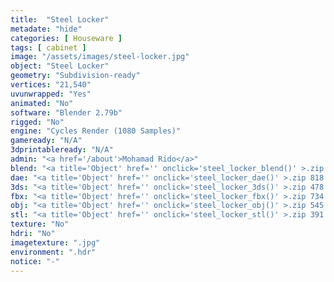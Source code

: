 ```yaml
---
title:  "Steel Locker"
metadate: "hide"
categories: [ Houseware ]
tags: [ cabinet ]
image: "/assets/images/steel-locker.jpg"
object: "Steel Locker"
geometry: "Subdivision-ready"
vertices: "21,540"
uvunwrapped: "Yes"
animated: "No"
software: "Blender 2.79b"
rigged: "No"
engine: "Cycles Render (1080 Samples)"
gameready: "N/A"
3dprintableready: "N/A"
admin: "<a href='/about'>Mohamad Rido</a>"
blend: "<a title='Object' href='' onclick='steel_locker_blend()' >.zip 888.6 kB</a>"
dae: "<a title='Object' href='' onclick='steel_locker_dae()' >.zip 818.5 kB</a>"
3ds: "<a title='Object' href='' onclick='steel_locker_3ds()' >.zip 478.0 kB</a>"
fbx: "<a title='Object' href='' onclick='steel_locker_fbx()' >.zip 734.9 kB</a>"
obj: "<a title='Object' href='' onclick='steel_locker_obj()' >.zip 545.0 kB</a>"
stl: "<a title='Object' href='' onclick='steel_locker_stl()' >.zip 391.1 kB</a>"
texture: "No"
hdri: "No"
imagetexture: ".jpg"
environment: ".hdr"
notice: "-"
---
```

